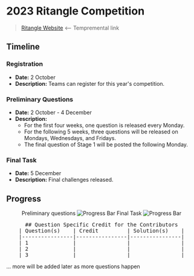 # 2023 Ritangle Competition
> [Ritangle Website](https://mei.org.uk/ritangle/) ⟵ Tempremental link

## Timeline
### Registration
- **Date:** 2 October
- **Description:** Teams can register for this year's competition.
### Preliminary Questions
- **Date:** 2 October - 4 December
- **Description:** 
  - For the first four weeks, one question is released every Monday.
  - For the following 5 weeks, three questions will be released on Mondays, Wednesdays, and Fridays.
  - The final question of Stage 1 will be posted the following Monday.
### Final Task
- **Date:** 5 December
- **Description:** Final challenges released.

## Progress
<p align="center">
    Preliminary questions
    <img src="https://geps.dev/progress/0" alt="Progress Bar"/>
    Final Task
    <img src="https://geps.dev/progress/0" alt="Progress Bar"/>
</p>

<pre align="center">
## Question Specific Credit for the Contributors
| Question(s)    | Credit         | Solution(s)    |
|----------------|----------------|----------------|
| 1              |                |                |
| 2              |                |                |
| 3              |                |                |
</pre>
... more will be added later as more questions happen